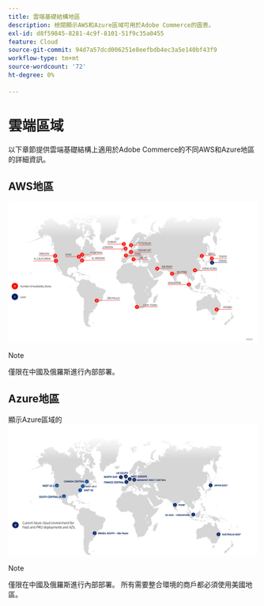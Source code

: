 ```yaml
---
title: 雲端基礎結構地區
description: 檢閱顯示AWS和Azure區域可用於Adobe Commerce的圖表。
exl-id: d8f59845-8281-4c9f-8101-51f9c35a0455
feature: Cloud
source-git-commit: 94d7a57dcd006251e8eefbdb4ec3a5e140bf43f9
workflow-type: tm+mt
source-wordcount: '72'
ht-degree: 0%

---
```


# 雲端區域

以下章節提供雲端基礎結構上適用於Adobe Commerce的不同AWS和Azure地區的詳細資訊。

## AWS地區

![顯示AWS地區的圖表](../../../assets/playbooks/aws-regions.png)

>[!NOTE]
>
> 僅限在中國及俄羅斯進行內部部署。

## Azure地區

顯示Azure區域的![圖表](../../../assets/playbooks/azure-regions.png)

>[!NOTE]
>
> 僅限在中國及俄羅斯進行內部部署。 所有需要整合環境的商戶都必須使用美國地區。
